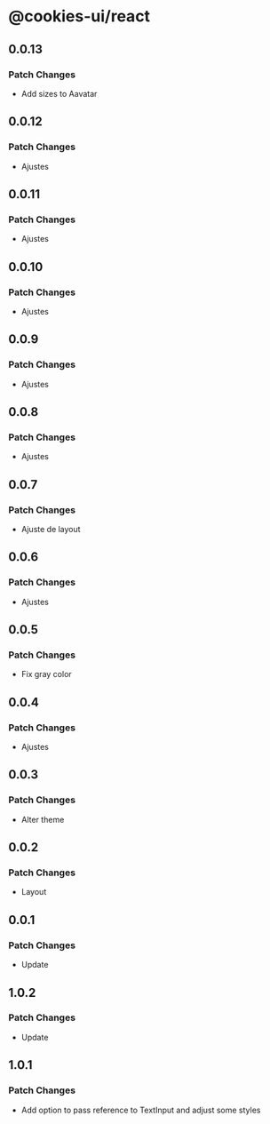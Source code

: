 # @cookies-ui/react

## 0.0.13

### Patch Changes

- Add sizes to Aavatar

## 0.0.12

### Patch Changes

- Ajustes

## 0.0.11

### Patch Changes

- Ajustes

## 0.0.10

### Patch Changes

- Ajustes

## 0.0.9

### Patch Changes

- Ajustes

## 0.0.8

### Patch Changes

- Ajustes

## 0.0.7

### Patch Changes

- Ajuste de layout

## 0.0.6

### Patch Changes

- Ajustes

## 0.0.5

### Patch Changes

- Fix gray color

## 0.0.4

### Patch Changes

- Ajustes

## 0.0.3

### Patch Changes

- Alter theme

## 0.0.2

### Patch Changes

- Layout

## 0.0.1

### Patch Changes

- Update

## 1.0.2

### Patch Changes

- Update

## 1.0.1

### Patch Changes

- Add option to pass reference to TextInput and adjust some styles
